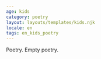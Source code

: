 ```yaml
---
age: kids
category: poetry
layout: layouts/templates/kids.njk
locale: en
tags: en_kids_poetry
---
```


Poetry. Empty poetry.